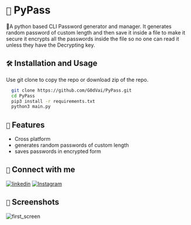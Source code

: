 
# `🔐` PyPass

🐍A python based CLI Password generator and manager. It generates random password of custom length and then save it inside a file to make it secure it encrypts all the passwords inside the file so no one can read it unless they have the Decrypting key.


## `🛠️` Installation and Usage

Use git clone to copy the repo or download zip of the repo.

```bash
  git clone https://github.com/G0dVai/PyPass.git
  cd PyPass
  pip3 install -r requirements.txt
  python3 main.py
```
    
## `🌟` Features

- Cross platform
- generates random passwords of custom length
- saves passwords in encrypted form

## `🔗` Connect with me

[![linkedin](https://img.shields.io/badge/linkedin-0A66C2?style=for-the-badge&logo=linkedin&logoColor=white)](https://www.linkedin.com/in/vaibhav-pathak-9202652b7)
[![Instagram](https://img.shields.io/badge/instagram-833AB4?style=for-the-badge&logo=instagram&logoColor=white)](https://www.instagram.com/_vaibhavv._.11)

## `📸` Screenshots

![first_screen](https://github.com/G0dVai/PyPass/assets/167416173/d29c9f9e-3e68-4f34-8361-ee7cdd6c43bf)




